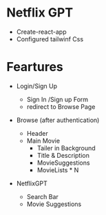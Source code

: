 # Netflix GPT
- Create-react-app
- Configured tailwinf Css

# Feartures
- Login/Sign Up
  - Sign In /Sign up Form
  - redirect to Browse Page

- Browse (after authentication)
  - Header
  - Main Movie
    - Tailer in Background
    - Title & Description
    - MovieSuggestions
    - MovieLists * N

- NetflixGPT
  - Search Bar
  - Movie Suggestions